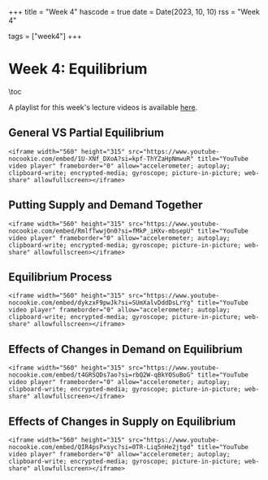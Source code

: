 +++
title = "Week 4"
hascode = true
date = Date(2023, 10, 10)
rss = "Week 4"

tags = ["week4"]
+++


# Week 4: Equilibrium

\toc

A playlist for this week's lecture videos is available [here](https://www.youtube.com/playlist?list=PLBl3tyVmUuVgqB19q6b86AwjSLi-5N4Hi).

## General VS Partial Equilibrium

~~~
<iframe width="560" height="315" src="https://www.youtube-nocookie.com/embed/1U-XNf_DXoA?si=kpf-ThYZaHpNmwuR" title="YouTube video player" frameborder="0" allow="accelerometer; autoplay; clipboard-write; encrypted-media; gyroscope; picture-in-picture; web-share" allowfullscreen></iframe>
~~~

## Putting Supply and Demand Together

~~~
<iframe width="560" height="315" src="https://www.youtube-nocookie.com/embed/RmlfTwwjOn0?si=fMkP_iHXv-mbsepU" title="YouTube video player" frameborder="0" allow="accelerometer; autoplay; clipboard-write; encrypted-media; gyroscope; picture-in-picture; web-share" allowfullscreen></iframe>
~~~


## Equilibrium Process

~~~
<iframe width="560" height="315" src="https://www.youtube-nocookie.com/embed/dykzxF9pwJk?si=SUmXalvDddDsLrYg" title="YouTube video player" frameborder="0" allow="accelerometer; autoplay; clipboard-write; encrypted-media; gyroscope; picture-in-picture; web-share" allowfullscreen></iframe>
~~~


## Effects of Changes in Demand on Equilibrium

~~~
<iframe width="560" height="315" src="https://www.youtube-nocookie.com/embed/t4GRSQDs7ao?si=rbQ2W-qBkYOSuBoG" title="YouTube video player" frameborder="0" allow="accelerometer; autoplay; clipboard-write; encrypted-media; gyroscope; picture-in-picture; web-share" allowfullscreen></iframe>
~~~


## Effects of Changes in Supply on Equilibrium

~~~
<iframe width="560" height="315" src="https://www.youtube-nocookie.com/embed/QIR4psPxsyc?si=0TR-Liq5nHe2jtgd" title="YouTube video player" frameborder="0" allow="accelerometer; autoplay; clipboard-write; encrypted-media; gyroscope; picture-in-picture; web-share" allowfullscreen></iframe>
~~~